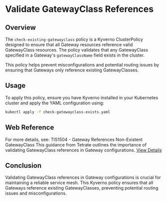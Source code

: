 # Validate GatewayClass References
## Overview
The `check-existing-gatewayclass` policy is a Kyverno ClusterPolicy designed to ensure that all Gateway resources reference valid GatewayClass resources. The policy validates that any GatewayClass specified in a Gateway's `gatewayClassName` field exists in the cluster.

This policy helps prevent misconfigurations and potential routing issues by ensuring that Gateways only reference existing GatewayClasses.

## Usage
To apply this policy, ensure you have Kyverno installed in your Kubernetes cluster and apply the YAML configuration using:
```bash
kubectl apply -f check-gatewayclass-exists.yaml
```

## Web Reference
For more details, see:
TIS1504 - Gateway References Non-Existent GatewayClass
This guidance from Tetrate outlines the importance of validating GatewayClass references in Gateway configurations.
[View Details](https://docs.tetrate.io/istio-subscription/tools/tca/analysis/TIS1504)

## Conclusion
Validating GatewayClass references in Gateway configurations is crucial for maintaining a reliable service mesh. This Kyverno policy ensures that all Gateways reference existing GatewayClasses, preventing potential routing issues and misconfigurations.
